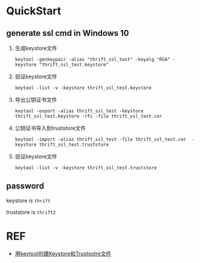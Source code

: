# QuickStart

## generate ssl cmd in Windows 10
1. 生成keystore文件

    ```keytool -genkeypair -alias "thrift_ssl_test" -keyalg "RSA" -keystore "thrift_ssl_test.keystore"```

2. 验证keystore文件

    ```keytool -list -v -keystore thrift_ssl_test.keystore```

3. 导出公钥证书文件

    ```keytool -export -alias thrift_ssl_test -keystore thrift_ssl_test.keystore -rfc -file thrift_ssl_test.cer```

4. 公钥证书导入到truststore文件

    ```keytool -import -alias thrift_ssl_test -file thrift_ssl_test.cer  -keystore thrift_ssl_test.truststore```

5. 验证keystore文件

    ```keytool -list -v -keystore thrift_ssl_test.truststore```

## password
keystore is `thrift`

truststore is `thrift2`

# REF
- [用keytool创建Keystore和Trustsotre文件](http://zjumty.iteye.com/blog/1885356)
